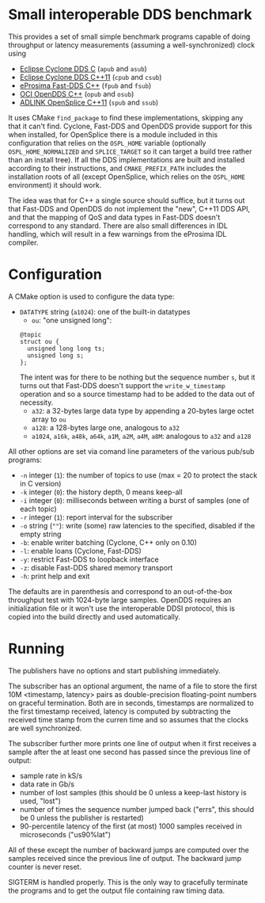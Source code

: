 # Small interoperable DDS benchmark

This provides a set of small simple benchmark programs capable of doing throughput or latency measurements (assuming a well-synchronized) clock using

* [Eclipse Cyclone DDS C](https://github.com/eclipse-cyclonedds/cyclonedds) (`apub` and `asub`)
* [Eclipse Cyclone DDS C++11](https://github.com/eclipse-cyclonedds/cyclonedds-cxx) (`cpub` and `csub`)
* [eProsima Fast-DDS C++](https://github.com/eProsima/Fast-DDS) (`fpub` and `fsub`)
* [OCI OpenDDS C++](https://opendds.org) (`opub` and `osub`)
* [ADLINK OpenSplice C++11](https://github.com/ADLINK-IST/opensplice) (`spub` and `ssub`)

It uses CMake `find_package` to find these implementations, skipping any that it can't find. Cyclone, Fast-DDS and OpenDDS provide support for this when installed, for OpenSplice there is a module included in this configuration that relies on the `OSPL_HOME` variable (optionally `OSPL_HOME_NORMALIZED` and `SPLICE_TARGET` so it can target a build tree rather than an install tree). If all the DDS implementations are built and installed according to their instructions, and `CMAKE_PREFIX_PATH` includes the installation roots of all (except OpenSplice, which relies on the `OSPL_HOME` environment) it should work.

The idea was that for C++ a single source should suffice, but it turns out that Fast-DDS and OpenDDS do not implement the "new", C++11 DDS API, and that the mapping of QoS and data types in Fast-DDS doesn't correspond to any standard. There are also small differences in IDL handling, which will result in a few warnings from the eProsima IDL compiler.

# Configuration

A CMake option is used to configure the data type:

* `DATATYPE` string (`a1024`): one of the built-in datatypes
  * `ou`: "one unsigned long":
  ```
  @topic
  struct ou {
    unsigned long long ts;
    unsigned long s;
  };
  ```
  The intent was for there to be nothing but the sequence number `s`, but it turns out that Fast-DDS doesn't support the `write_w_timestamp` operation and so a source timestamp had to be added to the data out of necessity.
  * `a32`: a 32-bytes large data type by appending a 20-bytes large octet array to `ou`
  * `a128`: a 128-bytes large one, analogous to `a32`
  * `a1024`, `a16k`, `a48k`, `a64k`, `a1M`, `a2M`, `a4M`, `a8M`: analogous to `a32` and `a128`

All other options are set via comand line parameters of the various pub/sub programs:

* `-n` integer (`1`): the number of topics to use (max = 20 to protect the stack in C version)
* `-k` integer (`0`): the history depth, 0 means keep-all
* `-i` integer (`0`): milliseconds between writing a burst of samples (one of each topic)
* `-r` integer (`1`): report interval for the subscriber
* `-o` string (`""`): write (some) raw latencies to the specified, disabled if the empty string
* `-b`: enable writer batching (Cyclone, C++ only on 0.10)
* `-l`: enable loans (Cyclone, Fast-DDS)
* `-y`: restrict Fast-DDS to loopback interface
* `-z`: disable Fast-DDS shared memory transport
* `-h`: print help and exit

The defaults are in parenthesis and correspond to an out-of-the-box throughput test with 1024-byte large samples. OpenDDS requires an initialization file or it won't use the interoperable DDSI protocol, this is copied into the build directly and used automatically.

# Running

The publishers have no options and start publishing immediately.

The subscriber has an optional argument, the name of a file to store the first 10M <timestamp, latency> pairs as double-precision floating-point numbers on graceful termination. Both are in seconds, timestamps are normalized to the first timestamp received, latency is computed by subtracting the received time stamp from the curren time and so assumes that the clocks are well synchronized.

The subscriber further more prints one line of output when it first receives a sample after the at least one second has passed since the previous line of output:

* sample rate in kS/s
* data rate in Gb/s
* number of lost samples (this should be 0 unless a keep-last history is used, "lost")
* number of times the sequence number jumped back ("errs", this should be 0 unless the publisher is restarted)
* 90-percentile latency of the first (at most) 1000 samples received in microseconds ("us90%lat")

All of these except the number of backward jumps are computed over the samples received since the previous line of output. The backward jump counter is never reset.

SIGTERM is handled properly. This is the only way to gracefully terminate the programs and to get the output file containing raw timing data.
